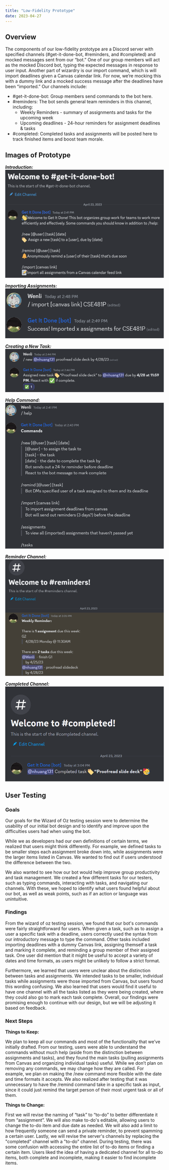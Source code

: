 ```yaml
---
title: "Low-Fidelity Prototype"
date: 2023-04-27
---
```


## Overview
The components of our low-fidelity prototype are a Discord server with specified channels (#get-it-done-bot, #reminders, and #completed) and mocked messages sent from our “bot.” One of our group members will act as the mocked Discord bot, typing the expected messages in response to user input. Another part of wizardry is our import command, which is will import deadlines given a Canvas calendar link. For now, we’re mocking this with a dummy link and a mocked success message after the deadlines have been “imported.”
Our channels include:
- #get-it-done-bot: Group members send commands to the bot here. 
- #reminders: The bot sends general team reminders in this channel, including:
  - Weekly Reminders - summary of assignments and tasks for the upcoming week
  - Upcoming deadlines - 24-hour reminders for assignment deadlines & tasks 
- #completed: Completed tasks and assignments will be posted here to track finished items and boost team morale.

## Images of Prototype
***Introduction:***
![Introduction](./intro.png)

***Importing Assignments:***
![Importing Assignments](./import.png)

***Creating a New Task:***
![New Task Command](./new.png)

***Help Command:***
![Help Command](./help.png)

***Reminder Channel:***
![Reminder Channel](./reminder.png)

***Completed Channel:***
![Completed Channel](./completed.png)

## User Testing
### Goals
Our goals for the Wizard of Oz testing session were to determine the usability of our initial bot design and to identify and improve upon the difficulties users had when using the bot. 

While we as developers had our own definitions of certain terms, we realized that users might think differently. For example, we defined tasks to be smaller steps each assignment broke down into, while assignments were the larger items listed in Canvas. We wanted to find out if users understood the difference between the two.

We also wanted to see how our bot would help improve group productivity and task management. We created a few different tasks for our testers, such as typing commands, interacting with tasks, and navigating our channels. With these, we hoped to identify what users found helpful about our bot, as well as weak points, such as if an action or language was unintuitive. 

### Findings
From the wizard of oz testing session, we found that our bot's commands were fairly straightforward for users. When given a task, such as to assign a user a specific task with a deadline, users correctly used the syntax from our introductory message to type the command. Other tasks included importing deadlines with a dummy Canvas link, assigning themself a task and marking it complete, and reminding a group member of their assigned task. One user did mention that it might be useful to accept a variety of dates and time formats, as users might be unlikely to follow a strict format.

Furthermore, we learned that users were unclear about the distinction between tasks and assignments. We intended tasks to be smaller, individual tasks while assignments were those imported from Canvas, but users found this wording confusing. We also learned that users would find it useful to have one channel with all the tasks listed as they were being created, where they could also go to mark each task complete. Overall, our findings were promising enough to continue with our design, but we will be adjusting it based on feedback.

### Next Steps
**Things to Keep:**

We plan to keep all our commands and most of the functionality that we’ve initially drafted. From our testing, users were able to understand the commands without much help (aside from the distinction between assignments and tasks), and they found the main tasks (pulling assignments from Canvas and organizing individual tasks) useful. While we don’t plan on removing any commands, we may change how they are called. For example, we plan on making the /new command more flexible with the date and time formats it accepts. We also realized after testing that it was unnecessary to have the /remind command take in a specific task as input, since it could just remind the target person of their most urgent task or all of them.


**Things to Change:**

First we will revise the naming of “task” to “to-do” to better differentiate it from “assignment”. We will also make to-do's editable, allowing users to change the to-do item and due date as needed. We will also add a limit to how frequently someone can send a private reminder, to prevent spamming a certain user. Lastly, we will revise the server's channels by replacing the "completed" channel with a "to-do" channel. During testing, there was some confusion with accessing the entire list of to-do items or finding a certain item. Users liked the idea of having a dedicated channel for all to-do items, both complete and incomplete, making it easier to find incomplete items.

